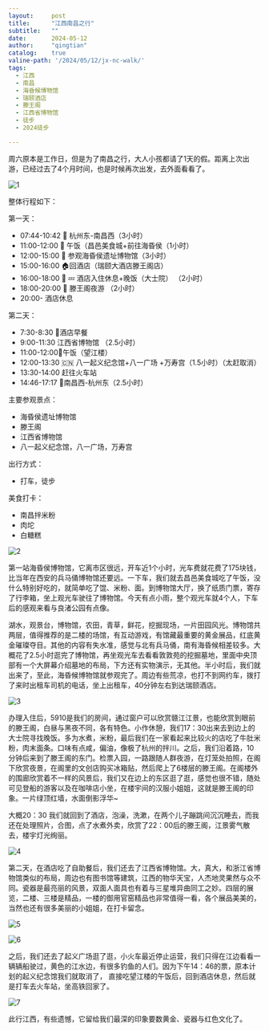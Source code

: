```yaml
---
layout:     post
title:      "江西南昌之行"
subtitle:   ""
date:       2024-05-12
author:     "qingtian"
catalog:    true
valine-path: '/2024/05/12/jx-nc-walk/'
tags:
  - 江西
  - 南昌
  - 海昏候博物馆
  - 瑞颐酒店
  - 滕王阁
  - 江西省博物馆
  - 徒步
  - 2024徒步

---
```


周六原本是工作日，但是为了南昌之行，大人小孩都请了1天的假。距离上次出游，已经过去了4个月时间，也是时候再次出发，去外面看看了。

![1](http://img.qingtian16265.com/20240512001.jpeg)

整体行程如下：

第一天：

- 07:44-10:42 🚄 杭州东-南昌西（3小时）
- 11:00-12:00 🍜 午饭（昌邑美食城+前往海昏侯（1小时）
- 12:00-15:00 🧳 参观海昏侯遗址博物馆（3小时）
- 15:00-16:00 🏠回酒店（瑞颐大酒店滕王阁店）
- 16:00-18:00 🍜 💤 酒店入住休息+晚饭（大士院） （2小时）
- 18:00-20:00 🌃 滕王阁夜游 （2小时）
- 20:00- 酒店休息

第二天：

- 7:30-8:30 🥣酒店早餐
- 9:00-11:30 江西省博物馆 （2.5小时）
- 11:00-12:00🍜午饭（望江楼）
- 12:00-13:30 🇨🇳 八一起义纪念馆+八一广场 +万寿宫（1.5小时）（太赶取消）
- 13:30-14:00 赶往火车站
- 14:46-17:17 🚄南昌西-杭州东（2.5小时）

主要参观景点：
- 海昏侯遗址博物馆
- 滕王阁
- 江西省博物馆
- 八一起义纪念馆，八一广场，万寿宫

出行方式：

- 打车，徒步

美食打卡：

- 南昌拌米粉
- 肉坨
- 白糖糕

![2](http://img.qingtian16265.com/20240512002.jpeg)

第一站海昏侯博物馆，它离市区很远，开车近1个小时，光车费就花费了175块钱，比当年在西安的兵马俑博物馆还要远。一下车，我们就去昌邑美食城吃了午饭，没什么特别好吃的，就简单吃了馄、米粉、面。到博物馆大厅，换了纸质门票，寄存了行李箱，坐上观光车驶往了博物馆。今天有点小雨，整个观光车就4个人，下车后的感观来看与良渚公园有点像。

湖水，观景台，博物馆，农田，青草，鲜花，挖掘现场，一片田园风光。博物馆共两层，值得推荐的是二楼的场馆，有互动游戏，有馆藏最重要的黄金展品，红底黄金璀璨夺目。其他的内容有失水准，感觉与北有兵马俑，南有海昏候相差较多。大概花了2.5小时逛完了博物馆，再坐观光车去看看敦敦苑的挖掘墓地，里面中央顶部有一个大屏幕介绍墓地的布局，下方还有实物演示，无其他。半小时后，我们就出来了，至此，海昏候博物馆就参观完了。周边有些荒凉，也打不到网约车，拨打了来时出租车司机的电话，坐上出租车，40分钟左右到达瑞颐酒店。

![3](http://img.qingtian16265.com/20240512003.jpeg)

办理入住后，5910是我们的房间，通过窗户可以欣赏赣江江景，也能欣赏到眼前的滕王阁，白昼与黑夜不同，各有特色。小作休憩，我们17：30出来去到边上的大士院寻找晚饭。多为水煮，米粉，最后我们在一家看起来比较火的店吃了牛肚米粉，肉末面条。口味有点咸，偏油，像极了杭州的拌川。之后，我们沿着路，10分钟后来到了滕王阁的东门。检票入园，一路跟随人群夜游，在灯笼处拍照，在阁下欣赏夜景，在阁里的文创店购买冰箱贴，然后爬上了6楼层的滕王阁。在阁楼外的围廊欣赏着不一样的风景后，我们又在边上的东区逛了逛，感觉也很不错，随处可见登船的游客以及在咖啡店小坐，在楼宇间的汉服小姐姐，这就是滕王阁的印象。一片绿顶红墙，水面倒影浮华~

大概20：30 我们就回到了酒店，泡澡，洗漱，在两个儿子蹦跳间沉沉睡去，而我还在处理照片，合图，点了水煮外卖，欣赏了22：00后的滕王阁，江景雾气散去，楼宇灯光绚丽。

![4](http://img.qingtian16265.com/20240512004.jpeg)

第二天，在酒店吃了自助餐后，我们还去了江西省博物馆。大，真大，和浙江省博物馆类似的布局，周边也有图书馆等建筑，江西的物华天宝，人杰地灵果然与众不同。瓷器是最亮丽的风景，双面人面具也有着与三星堆异曲同工之妙。四层的展览，二楼、三楼是精品，一楼的御用官窑精品也非常值得一看，各个展品美美的，当然也还有很多美丽的小姐姐，在打卡留念。

![5](http://img.qingtian16265.com/20240512005.jpeg)

![6](http://img.qingtian16265.com/20240512006.jpeg)

之后，我们还去了起义广场逛了逛，小火车最近停止运营，我们只得在江边看看一辆辆船驶过，黄色的江水边，有很多钓鱼的人们。因为下午14：46的票，原本计划的起义纪念馆我们就取消了， 直接吃望江楼的午饭后，回到酒店休息，然后就是打车去火车站，坐高铁回家了。

![7](http://img.qingtian16265.com/20240512007.jpeg)

此行江西，有些遗憾，它留给我们最深的印象要数黄金、瓷器与红色文化了。